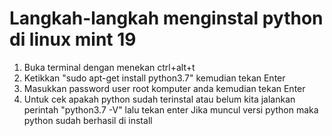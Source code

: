 # Langkah-langkah menginstal python di linux mint 19
1. Buka terminal dengan menekan ctrl+alt+t
2. Ketikkan "sudo apt-get install python3.7" kemudian tekan Enter
3. Masukkan password user root komputer anda kemudian tekan Enter
4. Untuk cek apakah python sudah terinstal atau belum kita jalankan perintah "python3.7 -V" lalu tekan enter
   Jika muncul versi python maka python sudah berhasil di install  
